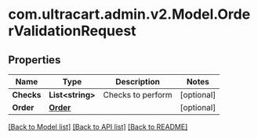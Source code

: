 
# com.ultracart.admin.v2.Model.OrderValidationRequest

## Properties

Name | Type | Description | Notes
------------ | ------------- | ------------- | -------------
**Checks** | **List&lt;string&gt;** | Checks to perform | [optional] 
**Order** | [**Order**](Order.md) |  | [optional] 

[[Back to Model list]](../README.md#documentation-for-models)
[[Back to API list]](../README.md#documentation-for-api-endpoints)
[[Back to README]](../README.md)

